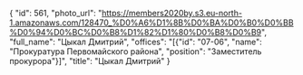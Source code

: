 {
    "id": 561,
    "photo_url": "https://members2020by.s3.eu-north-1.amazonaws.com/128470_%D0%A6%D1%8B%D0%BA%D0%B0%D0%BB%D0%94%D0%BC%D0%B8%D1%82%D1%80%D0%B8%D0%B9",
    "full_name": "Цыкал Дмитрий",
    "offices": "[{\"id\": \"07-06\", \"name\": \"Прокуратура Первомайского района\", \"position\": \"Заместитель прокурора\"}]",
    "title": "Цыкал Дмитрий"
}